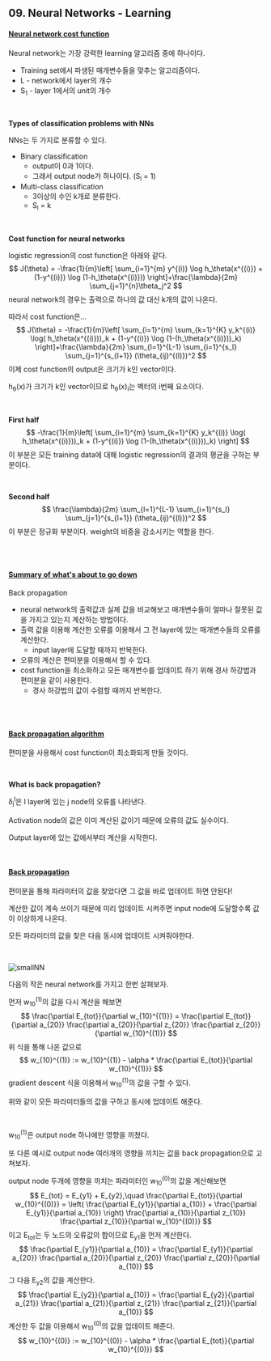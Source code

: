 ## 09. Neural Networks - Learning

#### <u>Neural network cost function</u>

Neural network는 가장 강력한 learning 알고리즘 중에 하나이다.

- Training set에서 파생된 매개변수들을 맞추는 알고리즘이다.
- L - network에서 layer의 개수
- S<sub>1</sub> - layer 1에서의 unit의 개수

<br>

<b>Types of classification problems with NNs</b>

NNs는 두 가지로 분류할 수 있다.

- Binary classification
  - output이 0과 1이다.
  - 그래서 output node가 하나이다. (S<sub>l</sub> = 1)
- Multi-class classification
  - 3이상의 수인 k개로 분류한다.
  - S<sub>l</sub> = k

<br>

<b>Cost function for neural networks</b>

logistic regression의 cost function은 아래와 같다.
$$
J(\theta) = -\frac{1}{m}\left[ \sum_{i=1}^{m} y^{(i)} \log h_\theta(x^{(i)}) + (1-y^{(i)}) \log (1-h_\theta(x^{(i)})) \right]+\frac{\lambda}{2m} \sum_{j=1}^{n}\theta_j^2
$$
neural network의 경우는 출력으로 하나의 값 대신 k개의 값이 나온다.

따라서 cost function은...
$$
J(\theta) = -\frac{1}{m}\left[ \sum_{i=1}^{m} \sum_{k=1}^{K} y_k^{(i)} \log( h_\theta(x^{(i)}))_k + (1-y^{(i)}) \log (1-(h_\theta(x^{(i)}))_k) \right]+\frac{\lambda}{2m} \sum_{l=1}^{L-1} \sum_{i=1}^{s_l} \sum_{j=1}^{s_{l+1}} (\theta_{ij}^{(l)})^2
$$
이제 cost function의 output은 크기가 k인 vector이다.

 h<sub>θ</sub>(x)가 크기가 k인 vector이므로 h<sub>θ</sub>(x)<sub>i</sub>는 벡터의 i번째 요소이다.

<br>

<b>First half</b>
$$
-\frac{1}{m}\left[ \sum_{i=1}^{m} \sum_{k=1}^{K} y_k^{(i)} \log( h_\theta(x^{(i)}))_k + (1-y^{(i)}) \log (1-(h_\theta(x^{(i)}))_k) \right]
$$
이 부분은 모든 training data에 대해 logistic regression의 결과의 평균을 구하는 부분이다.

<br>

<b>Second half</b>
$$
\frac{\lambda}{2m} \sum_{l=1}^{L-1} \sum_{i=1}^{s_l} \sum_{j=1}^{s_{l+1}} (\theta_{ij}^{(l)})^2
$$
이 부분은 정규화 부분이다. weight의 비중을 감소시키는 역할을 한다.

<br>

<br>

#### <u>Summary of what's about to go down</u>

Back propagation

- neural network의 출력값과 실제 값을 비교해보고 매개변수들이 얼마나 잘못된 값을 가지고 있는지 계산하는 방법이다.
- 출력 값을 이용해 계산한 오류를 이용해서 그 전 layer에 있는 매개변수들의 오류를 계산한다.
  - input layer에 도달할 때까지 반복한다.
- 오류의 계산은 편미분을 이용해서 할 수 있다.
- cost function을 최소화하고 모든 매개변수를 업데이트 하기 위해 경사 하강법과 편미분을 같이 사용한다.
  - 경사 하강법의 값이 수렴할 때까지 반복한다.

<br>

<br>

#### <u>Back propagation algorithm</u>

편미분을 사용해서 cost function이 최소화되게 만들 것이다.

<br>

<b>What is back propagation?</b>

δ<sub>j</sub><sup>l</sup>은 l layer에 있는 j node의 오류를 나타낸다.

Activation node의 값은 이미 계산된 값이기 때문에 오류의 값도 실수이다.

Output layer에 있는 값에서부터 계산을 시작한다.

<br>

#### <u>Back propagation</u>

편미분을 통해 파라미터의 값을 찾았다면 그 값을 바로 업데이트 하면 안된다!

계산한 값이 계속 쓰이기 때문에 미리 업데이트 시켜주면 input node에 도달할수록 값이 이상하게 나온다.

모든 파라미터의 값을 찾은 다음 동시에 업데이트 시켜줘야한다.

<br>

![smallNN](C:\Users\dladu\Desktop\smallNN.png)

다음의 작은 neural network를 가지고 한번 살펴보자.

먼저 w<sub>10</sub><sup>(1)</sup>의 값을 다시 계산을 해보면
$$
\frac{\partial E_{tot}}{\partial w_{10}^{(1)}} = \frac{\partial E_{tot}}{\partial a_{20}} \frac{\partial a_{20}}{\partial z_{20}} \frac{\partial z_{20}}{\partial w_{10}^{(1)}}
$$
위 식을 통해 나온 값으로
$$
w_{10}^{(1)} := w_{10}^{(1)} - \alpha * \frac{\partial E_{tot}}{\partial w_{10}^{(1)}}
$$
gradient descent 식을 이용해서 w<sub>10</sub><sup>(1)</sup>의 값을 구할 수 있다.

위와 같이 모든 파라미터들의 값을 구하고 동시에 업데이트 해준다.

<br>

w<sub>10</sub><sup>(1)</sup>은 output node 하나에만 영향을 끼쳤다.

또 다른 예시로 output node 여러개의 영향을 끼치는 값을 back propagation으로 고쳐보자.

output node 두개에 영향을 끼치는 파라미터인 w<sub>10</sub><sup>(0)</sup>의 값을 계산해보면
$$
E_{tot} = E_{y1} + E_{y2},\quad \frac{\partial E_{tot}}{\partial w_{10}^{(0)}} = \left( \frac{\partial E_{y1}}{\partial a_{10}} + \frac{\partial E_{y1}}{\partial a_{10}} \right) \frac{\partial a_{10}}{\partial z_{10}} \frac{\partial z_{10}}{\partial w_{10}^{(0)}}
$$
이고 E<sub>tot</sub>는 두 노드의 오류값의 합이므로 E<sub>y1</sub>을 먼저 계산한다.
$$
\frac{\partial E_{y1}}{\partial a_{10}} = \frac{\partial E_{y1}}{\partial a_{20}} \frac{\partial a_{20}}{\partial z_{20}} \frac{\partial z_{20}}{\partial a_{10}}
$$
그 다음 E<sub>y2</sub>의 값을 계산한다.
$$
\frac{\partial E_{y2}}{\partial a_{10}} = \frac{\partial E_{y2}}{\partial a_{21}} \frac{\partial a_{21}}{\partial z_{21}} \frac{\partial z_{21}}{\partial a_{10}}
$$
계산한 두 값을 이용해서 w<sub>10</sub><sup>(0)</sup>의 값을 업데이트 해준다.
$$
w_{10}^{(0)} := w_{10}^{(0)} - \alpha * \frac{\partial E_{tot}}{\partial w_{10}^{(0)}}
$$